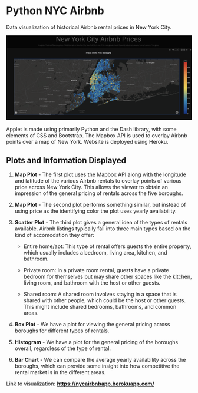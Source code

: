 # Python NYC Airbnb

Data visualization of historical Airbnb rental prices in New York City.

![Alt text](snapshot.png)

Applet is made using primarily Python and the Dash library, with some elements of CSS and Bootstrap. The Mapbox API is used to overlay Airbnb points over a map of New York. Website is deployed using Heroku.

## Plots and Information Displayed

1. **Map Plot** - The first plot uses the Mapbox API along with the longitude and latitude of the various Airbnb rentals to overlay points of various price across New York City. This allows the viewer to obtain an impression of the general pricing of rentals across the five boroughs.

2. **Map Plot** - The second plot performs something similar, but instead of using price as the identifying color the plot uses yearly availability.

3. **Scatter Plot** - The third plot gives a general idea of the types of rentals available. Airbnb listings typically fall into three main types based on the kind of accomodation they offer:

    - Entire home/apt: This type of rental offers guests the entire property, which usually includes a bedroom, living area, kitchen, and bathroom.

    - Private room: In a private room rental, guests have a private bedroom for themselves but may share other spaces like the kitchen, living room, and bathroom with the host or other guests.

    - Shared room: A shared room involves staying in a space that is shared with other people, which could be the host or other guests. This might include shared bedrooms, bathrooms, and common areas.

4. **Box Plot** - We have a plot for viewing the general pricing across boroughs for different types of rentals.

5. **Histogram** - We have a plot for the general pricing of the boroughs overall, regardless of the type of rental.

6. **Bar Chart** - We can compare the average yearly availability across the boroughs, which can provide some insight into how competitive the rental market is in the different areas.

Link to visualization: **https://nycairbnbapp.herokuapp.com/**
